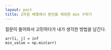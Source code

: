 ```yaml
---
layout: post
title: 2차원 배열에서 본인을 제외한 min 구하기
---
```


질문이 들어와서 고민하다가 내가 생각한 방법을 남긴다.

```
arr[i, j] = inf
min_value = np.min(arr)
```
